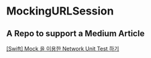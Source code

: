 # MockingURLSession

## A Repo to support a Medium Article

[[Swift] Mock 을 이용한 Network Unit Test 하기](https://sujinnaljin.medium.com/swift-mock-%EC%9D%84-%EC%9D%B4%EC%9A%A9%ED%95%9C-network-unit-test-%ED%95%98%EA%B8%B0-a69570defb41)
